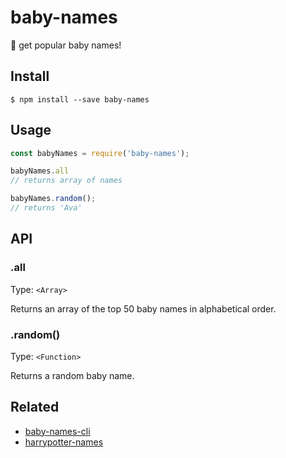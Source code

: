 # baby-names
:baby: get popular baby names!

## Install

```
$ npm install --save baby-names
```

## Usage

```javascript
const babyNames = require('baby-names');

babyNames.all
// returns array of names

babyNames.random();
// returns 'Ava'
```

## API

### .all

Type: `<Array>`

Returns an array of the top 50 baby names in alphabetical order.

### .random()

Type: `<Function>`

Returns a random baby name.

## Related
* [baby-names-cli](#)
* [harrypotter-names](#)
